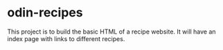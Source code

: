 # odin-recipes
This project is to build the basic HTML of a recipe website. It will have an index page with links to different recipes. 
